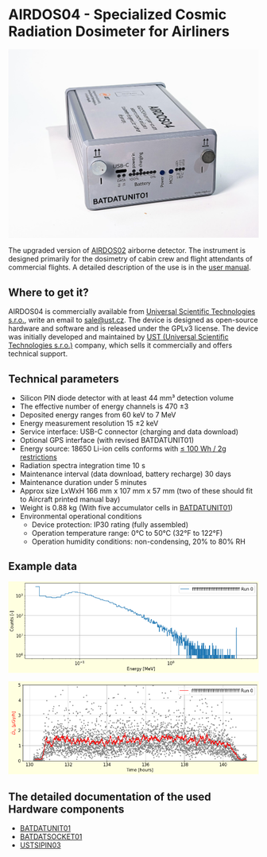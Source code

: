 # AIRDOS04 - Specialized Cosmic Radiation Dosimeter for Airliners

![AIRDOS04](doc/img/AIRDOS04.jpg)

The upgraded version of [AIRDOS02](https://github.com/UniversalScientificTechnologies/AIRDOS02) airborne detector. The instrument is designed primarily for the dosimetry of cabin crew and flight attendants of commercial flights. A detailed description of the use is in the [user manual](https://docs.dos.ust.cz/airdos/AIRDOS04).

## Where to get it?

AIRDOS04 is commercially available from [Universal Scientific Technologies s.r.o.](https://www.ust.cz/), write an email to sale@ust.cz.
The device is designed as open-source hardware and software and is released under the GPLv3 license. The device was initially developed and maintained by [UST (Universal Scientific Technologies s.r.o.)](https://www.ust.cz) company, which sells it commercially and offers technical support.

## Technical parameters

  * Silicon PIN diode detector with at least 44 mm³ detection volume
  * The effective number of energy channels is 470 ±3
  * Deposited energy ranges from 60 keV to 7 MeV
  * Energy measurement resolution 15 ±2 keV
  * Service interface:  USB-C connector (charging and data download)
  * Optional GPS interface (with revised BATDATUNIT01)
  * Energy source: 18650 Li-ion cells conforms with [≤ 100 Wh / 2g restrictions](https://www.iata.org/contentassets/6fea26dd84d24b26a7a1fd5788561d6e/passenger-lithium-battery.pdf)
  * Radiation spectra integration time 10 s
  * Maintenance interval (data download, battery recharge)  30 days
  * Maintenance duration under 5 minutes
  * Approx size LxWxH 166 mm x 107 mm x 57 mm (two  of these should fit to Aircraft printed manual bay)
  * Weight is 0.88 kg (With five accumulator cells in [BATDATUNIT01](https://github.com/mlab-modules/BATDATUNIT01))
  * Environmental operational conditions
    * Device protection: IP30 rating (fully assembled)
    * Operation temperature range: 0°C to 50°C (32°F to 122°F)
    * Operation humidity conditions: non-condensing, 20% to 80% RH


## Example data


![AIRDOS04 radiation spectra measurement](doc/img/AIRDOS04_radiation_spectra.png)


![AIRDOS04 flight dose rate measurement](doc/img/AIRDOS04_doserate.png)


## The detailed documentation of the used Hardware components

  * [BATDATUNIT01](https://github.com/mlab-modules/BATDATUNIT01)
  * [BATDATSOCKET01](https://github.com/mlab-modules/BATDATSOCKET01)
  * [USTSIPIN03](https://github.com/ust-modules/USTSIPIN03)
